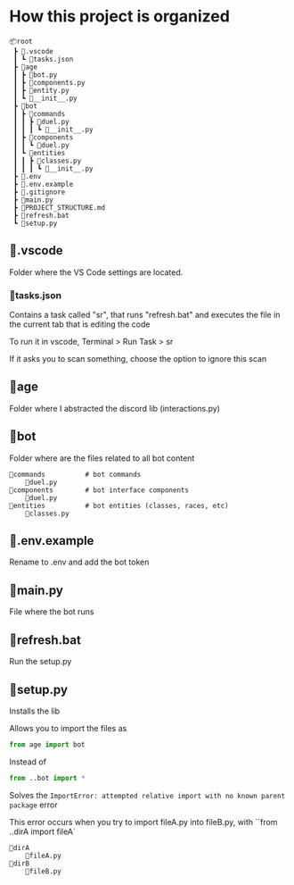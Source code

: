 # How this project is organized

```
📦root
 ┣ 📂.vscode
 ┃ ┗ 📜tasks.json
 ┣ 📂age
 ┃ ┣ 📜bot.py
 ┃ ┣ 📜components.py
 ┃ ┣ 📜entity.py
 ┃ ┗ 📜__init__.py
 ┣ 📂bot
 ┃ ┣ 📂commands
 ┃ ┃ ┣ 📜duel.py
 ┃ ┃ ┃ ┗ 📜__init__.py
 ┃ ┣ 📂components
 ┃ ┃ ┗ 📜duel.py
 ┃ ┗ 📂entities
 ┃ ┃ ┣ 📜classes.py
 ┃ ┃ ┃ ┗ 📜__init__.py
 ┣ 📜.env
 ┣ 📜.env.example
 ┣ 📜.gitignore
 ┣ 📜main.py
 ┣ 📜PROJECT_STRUCTURE.md
 ┣ 📜refresh.bat
 ┗ 📜setup.py
```

## 📂.vscode

Folder where the VS Code settings are located.

### 📂tasks.json
Contains a task called "sr", that runs "refresh.bat" and executes the file in the current tab that is editing the code

To run it in vscode, Terminal > Run Task > sr

If it asks you to scan something, choose the option to ignore this scan

## 📂age

Folder where I abstracted the discord lib (interactions.py)

## 📂bot

Folder where are the files related to all bot content

    📂commands          # bot commands
        📜duel.py
    📂components        # bot interface components
        📜duel.py
    📂entities          # bot entities (classes, races, etc)
        📜classes.py


## 📜.env.example

Rename to .env and add the bot token

## 📜main.py

File where the bot runs

## 📜refresh.bat

Run the setup.py

## 📜setup.py

Installs the lib

Allows you to import the files as

```py
from age import bot
```

Instead of

```py
from ..bot import *
```

Solves the `ImportError: attempted relative import with no known parent package` error

This error occurs when you try to import fileA.py into fileB.py, with ``from ..dirA import fileA`

    📂dirA
        📜fileA.py
    📂dirB
        📜fileB.py
